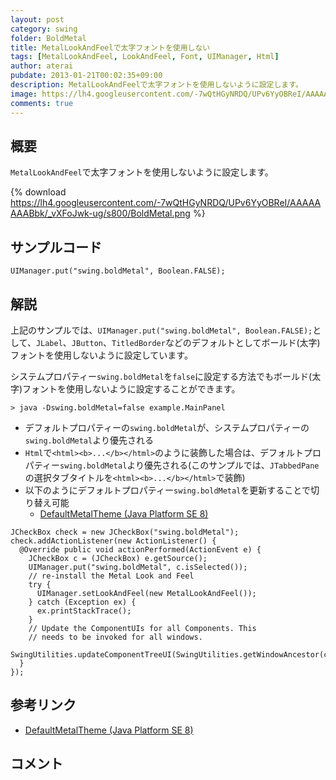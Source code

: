 ```yaml
---
layout: post
category: swing
folder: BoldMetal
title: MetalLookAndFeelで太字フォントを使用しない
tags: [MetalLookAndFeel, LookAndFeel, Font, UIManager, Html]
author: aterai
pubdate: 2013-01-21T00:02:35+09:00
description: MetalLookAndFeelで太字フォントを使用しないように設定します。
image: https://lh4.googleusercontent.com/-7wQtHGyNRDQ/UPv6YyOBReI/AAAAAAAABbk/_vXFoJwk-ug/s800/BoldMetal.png
comments: true
---
```

## 概要
`MetalLookAndFeel`で太字フォントを使用しないように設定します。

{% download https://lh4.googleusercontent.com/-7wQtHGyNRDQ/UPv6YyOBReI/AAAAAAAABbk/_vXFoJwk-ug/s800/BoldMetal.png %}

## サンプルコード
<pre class="prettyprint"><code>UIManager.put("swing.boldMetal", Boolean.FALSE);
</code></pre>

## 解説
上記のサンプルでは、`UIManager.put("swing.boldMetal", Boolean.FALSE);`として、`JLabel`、`JButton`、`TitledBorder`などのデフォルトとしてボールド(太字)フォントを使用しないように設定しています。

システムプロパティー`swing.boldMetal`を`false`に設定する方法でもボールド(太字)フォントを使用しないように設定することができます。

	> java -Dswing.boldMetal=false example.MainPanel

- デフォルトプロパティーの`swing.boldMetal`が、システムプロパティーの`swing.boldMetal`より優先される
- `Html`で`<html><b>...</b></html>`のように装飾した場合は、デフォルトプロパティー`swing.boldMetal`より優先される(このサンプルでは、`JTabbedPane`の選択タブタイトルを`<html><b>...</b></html>`で装飾)
- 以下のようにデフォルトプロパティー`swing.boldMetal`を更新することで切り替え可能
    - [DefaultMetalTheme (Java Platform SE 8)](https://docs.oracle.com/javase/jp/8/docs/api/javax/swing/plaf/metal/DefaultMetalTheme.html)

<!-- dummy comment line for breaking list -->

<pre class="prettyprint"><code>JCheckBox check = new JCheckBox("swing.boldMetal");
check.addActionListener(new ActionListener() {
  @Override public void actionPerformed(ActionEvent e) {
    JCheckBox c = (JCheckBox) e.getSource();
    UIManager.put("swing.boldMetal", c.isSelected());
    // re-install the Metal Look and Feel
    try {
      UIManager.setLookAndFeel(new MetalLookAndFeel());
    } catch (Exception ex) {
      ex.printStackTrace();
    }
    // Update the ComponentUIs for all Components. This
    // needs to be invoked for all windows.
    SwingUtilities.updateComponentTreeUI(SwingUtilities.getWindowAncestor(c));
  }
});
</code></pre>

## 参考リンク
- [DefaultMetalTheme (Java Platform SE 8)](https://docs.oracle.com/javase/jp/8/docs/api/javax/swing/plaf/metal/DefaultMetalTheme.html)

<!-- dummy comment line for breaking list -->

## コメント
